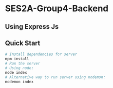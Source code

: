 # SES2A-Group4-Backend
## Using Express Js

## Quick Start
```bash
# Install dependencies for server
npm install
# Run the server
# Using node: 
node index
# Alternative way to run server using nodemon:
nodemon index
```




